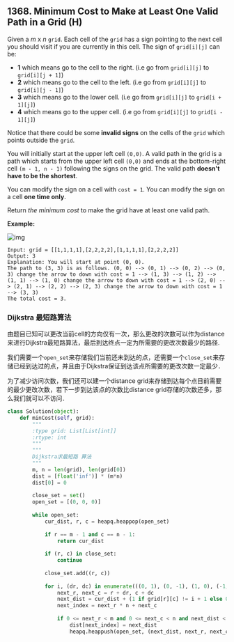 

## 1368. Minimum Cost to Make at Least One Valid Path in a Grid (H)

Given a *m* x *n* `grid`. Each cell of the `grid` has a sign pointing to the next cell you should visit if you are currently in this cell. The sign of `grid[i][j]` can be:

- **1** which means go to the cell to the right. (i.e go from `grid[i][j]` to `grid[i][j + 1]`)
- **2** which means go to the cell to the left. (i.e go from `grid[i][j]` to `grid[i][j - 1]`)
- **3** which means go to the lower cell. (i.e go from `grid[i][j]` to `grid[i + 1][j]`)
- **4** which means go to the upper cell. (i.e go from `grid[i][j]` to `grid[i - 1][j]`)

Notice that there could be some **invalid signs** on the cells of the `grid` which points outside the `grid`.

You will initially start at the upper left cell `(0,0)`. A valid path in the grid is a path which starts from the upper left cell `(0,0)` and ends at the bottom-right cell `(m - 1, n - 1)` following the signs on the grid. The valid path **doesn't have to be the shortest**.

You can modify the sign on a cell with `cost = 1`. You can modify the sign on a cell **one time only**.

Return *the minimum cost* to make the grid have at least one valid path.

**Example:**

![img](https://assets.leetcode.com/uploads/2020/02/13/grid1.png)

```
Input: grid = [[1,1,1,1],[2,2,2,2],[1,1,1,1],[2,2,2,2]]
Output: 3
Explanation: You will start at point (0, 0).
The path to (3, 3) is as follows. (0, 0) --> (0, 1) --> (0, 2) --> (0, 3) change the arrow to down with cost = 1 --> (1, 3) --> (1, 2) --> (1, 1) --> (1, 0) change the arrow to down with cost = 1 --> (2, 0) --> (2, 1) --> (2, 2) --> (2, 3) change the arrow to down with cost = 1 --> (3, 3)
The total cost = 3.
```

### Dijkstra 最短路算法

由题目已知可以更改当前cell的方向仅有一次，那么更改的次数可以作为distance来进行Dijkstra最短路算法，最后到达终点一定为所需要的更改次数最少的路径.

我们需要一个`open_set`来存储我们当前还未到达的点，还需要一个`close_set`来存储已经到达过的点，并且由于Dijkstra保证到达该点所需要的更改次数一定最少．

为了减少访问次数，我们还可以建一个distance grid来存储到达每个点目前需要的最少更改次数，若下一步到达该点的次数比distance grid存储的次数还多，那么我们就可以不访问．

```python
class Solution(object):
    def minCost(self, grid):
        """
        :type grid: List[List[int]]
        :rtype: int
        """
        """
        Dijkstra求最短路 算法
        """
        m, n = len(grid), len(grid[0])
        dist = [float('inf')] * (m*n)
        dist[0] = 0
        
        close_set = set()
        open_set = [(0, 0, 0)]
        
        while open_set:
            cur_dist, r, c = heapq.heappop(open_set)
            
            if r == m - 1 and c == n - 1:
                return cur_dist
            
            if (r, c) in close_set:
                continue
 
            close_set.add((r, c))
            
            for i, (dr, dc) in enumerate(((0, 1), (0, -1), (1, 0), (-1, 0))):
                next_r, next_c = r + dr, c + dc
                next_dist = cur_dist + (1 if grid[r][c] != i + 1 else 0)
                next_index = next_r * n + next_c
                
                if 0 <= next_r < m and 0 <= next_c < n and next_dist < dist[next_index]:
                    dist[next_index] = next_dist
                    heapq.heappush(open_set, (next_dist, next_r, next_c))
```

